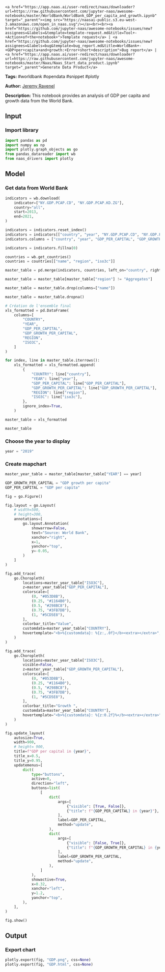     <a href="https://app.naas.ai/user-redirect/naas/downloader?url=https://raw.githubusercontent.com/jupyter-naas/awesome-notebooks/master/WorldBank/WorldBank_GDP_per_capita_and_growth.ipynb" target="_parent"><img src="https://naasai-public.s3.eu-west-3.amazonaws.com/open_in_naas.svg"/></a><br><br><a href="https://github.com/jupyter-naas/awesome-notebooks/issues/new?assignees=&labels=&template=template-request.md&title=Tool+-+Action+of+the+notebook+">Template request</a> | <a href="https://github.com/jupyter-naas/awesome-notebooks/issues/new?assignees=&labels=bug&template=bug_report.md&title=WorldBank+-+GDP+per+capita+and+growth:+Error+short+description">Bug report</a> | <a href="https://app.naas.ai/user-redirect/naas/downloader?url=https://raw.githubusercontent.com/jupyter-naas/awesome-notebooks/master/Naas/Naas_Start_data_product.ipynb" target="_parent">Generate Data Product</a>

**Tags:** #worldbank #opendata #snippet #plotly

**Author:** [Jeremy Ravenel](https://www.linkedin.com/in/ACoAAAJHE7sB5OxuKHuzguZ9L6lfDHqw--cdnJg/)

**Description:** This notebook provides an analysis of GDP per capita and growth data from the World Bank.

## Input

### Import library


```python
import pandas as pd
import numpy as np
import plotly.graph_objects as go
from pandas_datareader import wb
from naas_drivers import plotly
```

## Model

### Get data from World Bank


```python
indicators = wb.download(
    indicator=["NY.GDP.PCAP.CD", "NY.GDP.PCAP.KD.ZG"],
    country="all",
    start=2013,
    end=2021,
)

indicators = indicators.reset_index()
indicators = indicators[["country", "year", "NY.GDP.PCAP.CD", "NY.GDP.PCAP.KD.ZG"]]
indicators.columns = ["country", "year", "GDP_PER_CAPITAL", "GDP_GROWTH_PER_CAPITAL"]

indicators = indicators.fillna(0)

countries = wb.get_countries()
countries = countries[["name", "region", "iso3c"]]

master_table = pd.merge(indicators, countries, left_on="country", right_on="name")

master_table = master_table[master_table["region"] != "Aggregates"]

master_table = master_table.drop(columns=["name"])

master_table = master_table.dropna()

# Création de l'ensemble final
xls_formatted = pd.DataFrame(
    columns=[
        "COUNTRY",
        "YEAR",
        "GDP_PER_CAPITAL",
        "GDP_GROWTH_PER_CAPITAL",
        "REGION",
        "ISO3C",
    ]
)

for index, line in master_table.iterrows():
    xls_formatted = xls_formatted.append(
        {
            "COUNTRY": line["country"],
            "YEAR": line["year"],
            "GDP_PER_CAPITAL": line["GDP_PER_CAPITAL"],
            "GDP_GROWTH_PER_CAPITAL": line["GDP_GROWTH_PER_CAPITAL"],
            "REGION": line["region"],
            "ISO3C": line["iso3c"],
        },
        ignore_index=True,
    )

master_table = xls_formatted

master_table
```

### Choose the year to display


```python
year = "2019"
```

### Create mapchart


```python
master_year_table = master_table[master_table["YEAR"] == year]

GDP_GROWTH_PER_CAPITAL = "GDP growth per capita"
GDP_PER_CAPITAL = "GDP per capita"

fig = go.Figure()

fig.layout = go.Layout(
    # width=500,
    # height=300,
    annotations=[
        go.layout.Annotation(
            showarrow=False,
            text="Source: World Bank",
            xanchor="right",
            x=1,
            yanchor="top",
            y=-0.05,
        )
    ]
)

fig.add_trace(
    go.Choropleth(
        locations=master_year_table["ISO3C"],
        z=master_year_table["GDP_PER_CAPITAL"],
        colorscale=[
            (0, "#053D8B"),
            (0.25, "#1164B0"),
            (0.5, "#298BC8"),
            (0.75, "#3FB7DB"),
            (1, "#5CD5E8"),
        ],
        colorbar_title="Value",
        customdata=master_year_table["COUNTRY"],
        hovertemplate="<b>%{customdata}: %{z:,.0f}</b><extra></extra>",
    )
)

fig.add_trace(
    go.Choropleth(
        locations=master_year_table["ISO3C"],
        visible=False,
        z=master_year_table["GDP_GROWTH_PER_CAPITAL"],
        colorscale=[
            (0, "#053D8B"),
            (0.25, "#1164B0"),
            (0.5, "#298BC8"),
            (0.75, "#3FB7DB"),
            (1, "#5CD5E8"),
        ],
        colorbar_title="Growth ",
        customdata=master_year_table["COUNTRY"],
        hovertemplate="<b>%{customdata}: %{z:0.2f}%</b><extra></extra>",
    )
)

fig.update_layout(
    autosize=True,
    width=900,
    # height= 900,
    title=f"GDP per capital in {year}",
    title_x=0.5,
    title_y=0.95,
    updatemenus=[
        dict(
            type="buttons",
            active=0,
            direction="left",
            buttons=list(
                [
                    dict(
                        args=[
                            {"visible": [True, False]},
                            {"title": f"{GDP_PER_CAPITAL} in {year}"},
                        ],
                        label=GDP_PER_CAPITAL,
                        method="update",
                    ),
                    dict(
                        args=[
                            {"visible": [False, True]},
                            {"title": f"{GDP_GROWTH_PER_CAPITAL} in {year}"},
                        ],
                        label=GDP_GROWTH_PER_CAPITAL,
                        method="update",
                    ),
                ]
            ),
            showactive=True,
            x=0.32,
            xanchor="left",
            y=1.2,
            yanchor="top",
        ),
    ],
)

fig.show()
```

## Output

### Export chart


```python
plotly.export(fig, "GDP.png", css=None)
plotly.export(fig, "GDP.html", css=None)
```
